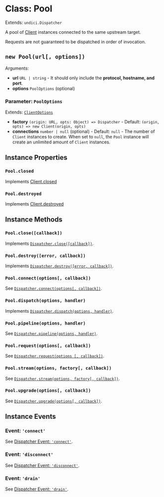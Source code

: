 # Class: Pool

Extends: `undici.Dispatcher`

A pool of [Client](Client.md) instances connected to the same upstream target.

Requests are not guaranteed to be dispatched in order of invocation.

## `new Pool(url[, options])`

Arguments:

* **url** `URL | string` - It should only include the **protocol, hostname, and port**.
* **options** `PoolOptions` (optional)

### Parameter: `PoolOptions`

Extends: [`ClientOptions`](Client.md#parameter-clientoptions)

* **factory** `(origin: URL, opts: Object) => Dispatcher` - Default: `(origin, opts) => new Client(origin, opts)`
* **connections** `number | null` (optional) - Default: `null` - The number of `Client` instances to create. When set to `null`, the `Pool` instance will create an unlimited amount of `Client` instances.

## Instance Properties

### `Pool.closed`

Implements [Client.closed](Client.md#clientclosed)

### `Pool.destroyed`

Implements [Client.destroyed](Client.md#clientdestroyed)

## Instance Methods

### `Pool.close([callback])`

Implements [`Dispatcher.close([callback])`](Dispatcher.md#dispatcherclosecallback-promise).

### `Pool.destroy([error, callback])`

Implements [`Dispatcher.destroy([error, callback])`](Dispatcher.md#dispatcherdestroyerror-callback-promise).

### `Pool.connect(options[, callback])`

See [`Dispatcher.connect(options[, callback])`](Dispatcher.md#dispatcherconnectoptions-callback).

### `Pool.dispatch(options, handler)`

Implements [`Dispatcher.dispatch(options, handler)`](Dispatcher.md#dispatcherdispatchoptions-handler).

### `Pool.pipeline(options, handler)`

See [`Dispatcher.pipeline(options, handler)`](Dispatcher.md#dispatcherpipelineoptions-handler).

### `Pool.request(options[, callback])`

See [`Dispatcher.request(options [, callback])`](Dispatcher.md#dispatcherrequestoptions-callback).

### `Pool.stream(options, factory[, callback])`

See [`Dispatcher.stream(options, factory[, callback])`](Dispatcher.md#dispatcherstreamoptions-factory-callback).

### `Pool.upgrade(options[, callback])`

See [`Dispatcher.upgrade(options[, callback])`](Dispatcher.md#dispatcherupgradeoptions-callback).

## Instance Events

### Event: `'connect'`

See [Dispatcher Event: `'connect'`](Dispatcher.md#event-connect).

### Event: `'disconnect'`

See [Dispatcher Event: `'disconnect'`](Dispatcher.md#event-disconnect).

### Event: `'drain'`

See [Dispatcher Event: `'drain'`](Dispatcher.md#event-drain).
